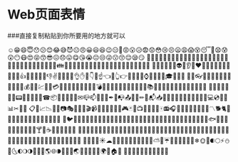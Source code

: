 # Web页面表情

###直接复制粘贴到你所要用的地方就可以


☺😁😄😇😯😕😊😂😅😈😐😠😀😃😆😉😑😬😡😮😥😨😟😳😢😣😦😩😱😵😴😤😧😰😲😶😷😍😝😙😎😖😞😛😋😘😭😔😒😜😗😚😌😪😏
🙋🙅🙎😼😻😓🙌🙆🙏😸😽😫🙍🙇😺😹😿😾🙉👶👨👵🙀🙊👦👩💏🙈💩👧👴💑👪👫👬👭👮💂👸👱💃👤👷👯🎅👲💆👥💁👰👼👳💇💅
👺👿👀👣💋👻👽💀👂👄❤👹👾💪👃👅💙💚💓💖💝👍✊💛💔💗💞👎✌💜💕💘💟👌✋👊👇👋☝👈👏👆👉👐🔰👟🎩⌚👖👙💄👑🎓👔👗👠
👞👒👓👕👘👡👢💼👛💲💶💱👚🎒💰💵💷💹👜👝💳💴💸🔫🔪💊🔕🔭🔋📗💣🚬🚪🔮🔌📘💉🔔🔬🔦📜📙📚📑📖🎃🎁🎆📔📓📰🎄🎂🎇📒📕
📛🎀🎈🎉🎊🎌🎎📟📠📨🎍🎐📱☎📦📩🎏🎋📲📞✉📪📫📮📯📡✒📏📭📤📢💬✏📐📬📥📣💭📝📍📌💺💾📅📁📄📎💻💿📇📂📊✂💽📆
📋📃📈📉🎢🎨📷🎭🎲⛺🎠🎬📹🎫🎰🎡🎪🎥🎦🎮🃏🎴📺📼🎵🎻🎺🀄📻🎧🎶🎹🎸🎯📀🎤🎼🎷〽🐕🐈🐁🐢🐓🐤🐶🐱🐭🐇🐔🐥🐩🐀🐹🐰
🐣🐦🐏🐺🐄🐗🐽🐼🐑🐃🐮🐖🐸🐧🐐🐂🐴🐷🐍🐘🐨🐆🐫🐳🐠🐚🐒🐯🐪🐋🐡🐬🐵🐻🐊🐟🐙🐌🐛🐞🐾🍻🍶🍼🐜🐲🍸🍷☕🍴🐝🐉🍺🍹🍵
🍨🍧🍰🍬🍯🍟🍖🍦🍪🍭🍳🍝🍗🍩🍫🍮🍔🍕🍤🍣🍜🍛🍢🍠🍏🍱🍙🍲🍡🍌🍊🍞🍚🍥🍘🍎🍋🍄🍇🍐🍓🌴🌴🍅🍈🍑🍍🌲🌵🍆🍉🍒🌰🌳🌷
🌸🍁🌺🌽☀☁🌹🍂🌻🌾🌈🌁🍀🍃🌼🌿⛅🌂☔🌀🌙🌚🌑🌔💧❄🌞🌛🌒🌕⚡⛄🌝🌜🌓🌖🌗🌄🌆🌉🌎🌐🌘🌅🌃🌊🌏🌟🎑🌇🌌🌋🌍🌠🏠🏣
🏦🏩⛪🏯🏡🏤🏧🏪⛲🏰🏢
